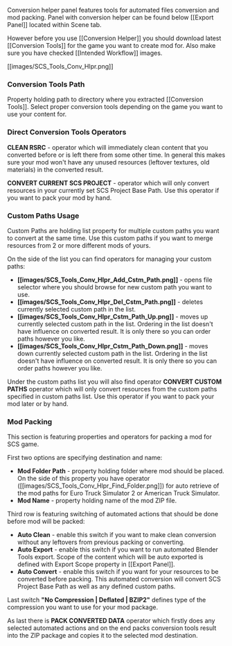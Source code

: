 Conversion helper panel features tools for automated files conversion and mod packing. Panel with conversion helper can be found below [[Export Panel]] located within Scene tab.

However before you use [[Conversion Helper]] you should download latest [[Conversion Tools]] for the game you want to create mod for. Also make sure you have checked [[Intended Workflow]] images.

[[images/SCS_Tools_Conv_Hlpr.png]]


### Conversion Tools Path

Property holding path to directory where you extracted [[Conversion Tools]]. Select proper conversion tools depending on the game you want to use your content for.

### Direct Conversion Tools Operators

**CLEAN RSRC** - operator which will immediately clean content that you converted before or is left there from some other time. In general this makes sure your mod won't have any unused resources (leftover textures, old materials) in the converted result.

**CONVERT CURRENT SCS PROJECT** - operator which will only convert resources in your currently set SCS Project Base Path. Use this operator if you want to pack your mod by hand.

### Custom Paths Usage

Custom Paths are holding list property for multiple custom paths you want to convert at the same time. Use this custom paths if you want to merge resources from 2 or more different mods of yours.

On the side of the list you can find operators for managing your custom paths:
* **[[images/SCS_Tools_Conv_Hlpr_Add_Cstm_Path.png]]** - opens file selector where you should browse for new custom path you want to use.
* **[[images/SCS_Tools_Conv_Hlpr_Del_Cstm_Path.png]]** - deletes currently selected custom path in the list.
* **[[images/SCS_Tools_Conv_Hlpr_Cstm_Path_Up.png]]** - moves up currently selected custom path in the list. Ordering in the list doesn't have influence on converted result. It is only there so you can order paths however you like.
* **[[images/SCS_Tools_Conv_Hlpr_Cstm_Path_Down.png]]** - moves down currently selected custom path in the list. Ordering in the list doesn't have influence on converted result. It is only there so you can order paths however you like.

Under the custom paths list you will also find operator **CONVERT CUSTOM PATHS** operator which will only convert resources from the custom paths specified in custom paths list. Use this operator if you want to pack your mod later or by hand.


### Mod Packing

This section is featuring properties and operators for packing a mod for SCS game.

First two options are specifying destination and name:
* **Mod Folder Path** - property holding folder where mod should be placed. On the side of this property you have operator ([[images/SCS_Tools_Conv_Hlpr_Find_Folder.png]]) for auto retrieve of the mod paths for Euro Truck Simulator 2 or American Truck Simulator.
* **Mod Name** - property holding name of the mod ZIP file.

Third row is featuring switching of automated actions that should be done before mod will be packed:
* **Auto Clean** - enable this switch if you want to make clean conversion without any leftovers from previous packing or converting.
* **Auto Export** - enable this switch if you want to run automated Blender Tools export. Scope of the content which will be auto exported is defined with Export Scope property in [[Export Panel]].
* **Auto Convert** - enable this switch if you want for your resources to be converted before packing. This automated conversion will convert SCS Project Base Path as well as any defined custom paths.

Last switch **"No Compression | Deflated | BZIP2"** defines type of the compression you want to use for your mod package.

As last there is **PACK CONVERTED DATA** operator which firstly does any selected automated actions and on the end packs conversion tools result into the ZIP package and copies it to the selected mod destination.
